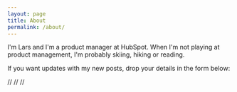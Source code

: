 ```yaml
---
layout: page
title: About
permalink: /about/
---
```


I'm Lars and I'm a product manager at HubSpot. When I'm not playing at product management, I'm probably skiing, hiking or reading.

If you want updates with my new posts, drop your details in the form below:


// <!--[if lte IE 8]>
// <script charset="utf-8" type="text/javascript" src="//js.hsforms.net/forms/v2-legacy.js"></script>
// <![endif]-->
// <script charset="utf-8" type="text/javascript" src="//js.hsforms.net/forms/v2.js"></script>
// <script>
  // hbspt.forms.create({
    // css: '',
    // portalId: '447168',
    // formId: 'b0c5b9b5-5576-4a6f-ad5c-969aba749da6'
  // });
// </script>


<!--[if lte IE 8]>
<script charset="utf-8" type="text/javascript" src="//js.hsforms.net/forms/v2-legacy.js"></script>
<![endif]-->
<script charset="utf-8" type="text/javascript" src="//js.hsforms.net/forms/v2.js"></script>
<script>
  hbspt.forms.create({
    css: '',
    portalId: '444414',
    formId: '07fb396c-be53-494a-ad19-f4b00bfd1b1f'
  });
</script>
